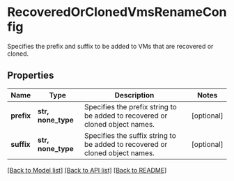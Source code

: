 # RecoveredOrClonedVmsRenameConfig

Specifies the prefix and suffix to be added to VMs that are recovered or cloned.

## Properties
Name | Type | Description | Notes
------------ | ------------- | ------------- | -------------
**prefix** | **str, none_type** | Specifies the prefix string to be added to recovered or cloned object names. | [optional] 
**suffix** | **str, none_type** | Specifies the suffix string to be added to recovered or cloned object names. | [optional] 

[[Back to Model list]](../README.md#documentation-for-models) [[Back to API list]](../README.md#documentation-for-api-endpoints) [[Back to README]](../README.md)


